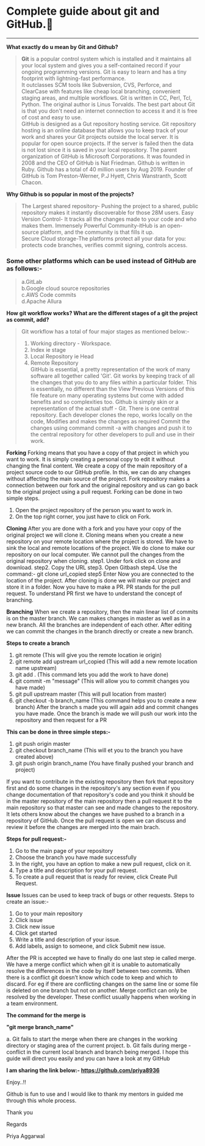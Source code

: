 # Complete guide about git and GitHub.📔
------------------------------------------------------------------------------
**What exactly do u mean by Git and Github?**
 >**Git** is a popular control system which is installed and it maintains all your 
local system and gives you a self-contained record if your ongoing programming 
versions. Git is easy to learn and has a tiny footprint with lightning-fast 
performance.<br> It outclasses SCM tools like Subversion, CVS, Perforce, and ClearCase 
with features like cheap local branching, convenient staging areas, and 
multiple workflows. Git is written in CC, Perl, Tcl, Python. The original author is
Linus Torvalds. The best part about Git is that you don't need an internet connection to 
access it and it is free of cost and easy to use. <br>
GitHub is designed as a Gut repository hosting service. Git repository hosting is 
an online database that allows you to keep track of your work and shares your 
Git projects outside the local server. It is popular for open source projects. 
If the server is failed then the data is not lost since it is saved in your 
local repository. The parent organization of GitHub is Microsoft Corporations.
It was founded in 2008 and the CEO of GitHub is Nat Friedman. Github is written 
in Ruby. Github has a total of 40 million users by Aug 2019. Founder of GitHub is
Tom Preston-Werner, P.J Hyett, Chris Wanstranth, Scott Chacon.

**Why Github is so popular in most of the projects?**
>The Largest shared repository- Pushing the project to a shared, public repository
makes it instantly discoverable for those 28M users.
Easy Version Control- It tracks all the changes made to your code and who makes them.
Immensely Powerful Community-itHub is an open-source platform, and the community is
that fills it up.<br>
Secure Cloud storage-The platforms protect all your data for you: protects code branches, 
verifies commit signing, controls access. <br>
### Some other platforms which can be used instead of GitHub are as follows:-
>a.GitLab<br>
b.Google cloud source repositories <br>
c.AWS Code commits <br>
d.Apache Allura <br>

**How git workflow works? What are the different stages of a git 
the project as commit, add?**<br>
>Git workflow has a total of four major stages as mentioned below:-<br>
>1. Working directory - Workspace.<br>
>2. Index ie stage<br>
>3. Local Repository ie Head<br>
>4. Remote Repository<br>
GitHub is essential, a pretty representation of the work of many 
software all together called 'Git'. Git works by keeping track of all the changes that 
you do to any files within a particular folder. This is essentially, no 
different than the View Previous Versions of this file feature on many 
operating systems but come with added benefits and so complexities too. 
Github is simply skin or a representation of the actual stuff - Git.
There is one central repository. 
Each developer clones the repo,
works locally on the code,
Modifies and makes the changes as required
Commit the changes using command commit -a with changes
and push it to the central repository 
for other developers to pull and use in their work.

**Forking**
Forking means that you have a copy of that project in which you want to work. It is 
simply creating a personal copy to edit it without changing the final content. We create
a copy of the main repository of a project source code to our GitHub profile. 
In this, we can do any changes without affecting the main source of the project. 
Fork repository makes a connection between our fork and the original repository and us
can go back to the original project using a pull request. 
Forking can be done in two simple steps.
1. Open the project repository of the person you want to work in.
2. On the top right corner, you just have to click on Fork.

**Cloning**
After you are done with a fork and you have your copy of the original project we will clone it.
Cloning means when you create a new repository on your remote location where the project is stored.
We have to sink the local and remote locations of the project.
We do clone to make our repository on our local computer. 
We cannot pull the changes from the original repository when cloning. 
step1. Under fork click on clone and download.
step2. Copy the URL
step3. Open Gitbash
step4. Use the command:-
git clone url_copied 
step5 Enter
Now you are connected to the location of the project.
After cloning is done we will make our project and store it in a folder.
Now you have to make a PR. PR stands for the pull request. To understand PR first we have to
understand the concept of branching.

**Branching**
When we create a repository, then the main linear list of 
commits is on the master branch. We can makes changes in master as well 
as in a new branch. All the branches are independent of each other. 
After editing we can commit the changes in the branch directly or create 
a new branch. 

**Steps to create a branch**
1. git remote (This will give you the remote location ie origin)
2. git remote add upstream url_copied (This will add a new remote location name upstream)
3. git add . (This command lets you add the work to have done)
4. git commit -m "message" (This will allow you to commit changes you have made)
5. git pull upstream master (This will pull location from master)
6. git checkout -b branch_name (This command helps you to create a new branch)
After the branch s made you will again add and commit changes you have made.
Once the branch is made we will push our work into the repository and then request for a PR

**This can be done in three simple steps:-**
1. git push origin master
2. git checkout branch_name (This will et you to the branch you have created above)
3. git push origin branch_name (You have finally pushed your branch and project)

If you want to contribute in the existing repository then fork that repository first and 
do some changes in the repository's any section even if you change documentation of 
that repository's code and you think it should be in the master repository of the main repository 
then a pull request it to the main repository so that master can see and made changes to the 
repository.
It lets others know about the changes we have pushed to a branch in 
a repository of GitHub. Once the pull request is open we can discuss 
and review it before the changes are merged into the main brach. 

**Steps for pull request:-**
1. Go to the main page of your repository
2. Choose the branch you have made successfully
3. In the right, you have an option to make a new pull request, click on it.
4. Type a title and description for your pull request.
5. To create a pull request that is ready for review, click Create Pull Request.

**Issue**
Issues can be used to keep track of bugs or other requests.
Steps to create an issue:-
1. Go to your main repository
2. Click issue
3. Click new issue 
4. Click get started
5. Write a title and description of your issue.
6. Add labels, assign to someone, and click Submit new issue.

After the PR is accepted we have to finally do one last step ie called merge.
We have a merge conflict which when git it is unable to automatically resolve the differences 
in the code by itself between two commits. When there is a conflict git 
doesn’t know which code to keep and which to discard. For eg if there are 
conflicting changes on the same line or some file is deleted on one branch 
but not on another. Merge conflict can only be resolved by the developer. 
These conflict usually happens when working in a team environment. 

**The command for the merge is**

**"git merge branch_name"**

a. Git fails to start the merge when there are changes in the working directory 
or staging area of the current project.
b. Git fails during merge - conflict in the current local branch and branch being
merged. 
I hope this guide will direct you easily and you can have a look at my GitHub

**I am sharing the link below:-
https://github.com/priya8936**

Enjoy..!! 

Github is fun to use and I would like to thank my mentors in guided me 
through this whole process.

Thank you

Regards

Priya Aggarwal

